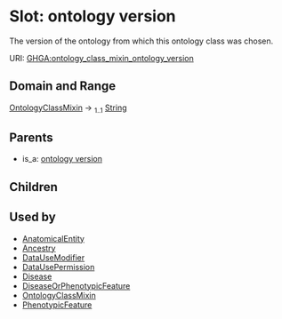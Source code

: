 
# Slot: ontology version


The version of the ontology from which this ontology class was chosen.

URI: [GHGA:ontology_class_mixin_ontology_version](https://w3id.org/GHGA/ontology_class_mixin_ontology_version)


## Domain and Range

[OntologyClassMixin](OntologyClassMixin.md) &#8594;  <sub>1..1</sub> [String](types/String.md)

## Parents

 *  is_a: [ontology version](ontology_version.md)

## Children


## Used by

 * [AnatomicalEntity](AnatomicalEntity.md)
 * [Ancestry](Ancestry.md)
 * [DataUseModifier](DataUseModifier.md)
 * [DataUsePermission](DataUsePermission.md)
 * [Disease](Disease.md)
 * [DiseaseOrPhenotypicFeature](DiseaseOrPhenotypicFeature.md)
 * [OntologyClassMixin](OntologyClassMixin.md)
 * [PhenotypicFeature](PhenotypicFeature.md)
